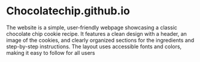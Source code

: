 # Chocolatechip.github.io
The website is a simple, user-friendly webpage showcasing a classic chocolate chip cookie recipe. It features a clean design with a header, an image of the cookies, and clearly organized sections for the ingredients and step-by-step instructions. The layout uses accessible fonts and colors, making it easy to follow for all users
